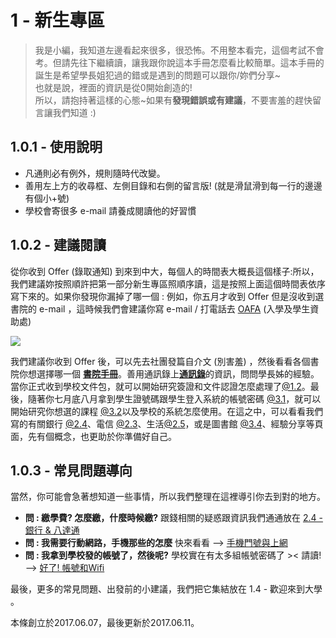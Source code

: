# 1 - 新生專區

> 我是小編，我知道左邊看起來很多，很恐怖。不用整本看完，這個考試不會考。但請先往下繼續讀，讓我跟你說這本手冊怎麼看比較簡單。這本手冊的誕生是希望學長姐犯過的錯或是遇到的問題可以跟你/妳們分享~  
> 也就是說，裡面的資訊是從0開始創造的!  
> 所以，請抱持著這樣的心態~如果有**發現錯誤或有建議**，不要害羞的趕快留言讓我們知道 :\)

## 1.0.1 - 使用說明

* 凡通則必有例外，規則隨時代改變。
* 善用左上方的收尋框、左側目錄和右側的留言版! \(就是滑鼠滑到每一行的邊邊有個小+號\)
* 學校會寄很多 e-mail 請養成閱讀他的好習慣

## 1.0.2 - 建議閱讀

從你收到 Offer \(錄取通知\) 到來到中大，每個人的時間表大概長這個樣子:所以，我們建議妳按照順許把第一部分新生專區照順序讀，這是按照上面這個時間表依序寫下來的。如果你發現你漏掉了哪一個 : 例如，你五月才收到 Offer 但是沒收到選書院的 e-mail ，這時候我們會建議你寫 e-mail / 打電話去 [OAFA](https://www.oafa.cuhk.edu.hk/) \(入學及學生資助處\)

![](../.gitbook/assets/timeline_.png)

我們建議你收到 Offer 後，可以先去社團發篇自介文 \(別害羞\) ，然後看看各個書院你想選擇哪一個 [**書院手冊**](https://cuhktsa.gitbooks.io/cuhk-tsa-college/content/)。善用通訊錄上[**通訊錄**](https://www.facebook.com/groups/162461677166537/permalink/1293845780694782/)的資訊，問問學長姊的經驗。當你正式收到學校文件包，就可以開始研究簽證和文件認證怎麼處理了[@1.2](id.md)。最後，隨著你七月底八月拿到學生證號碼跟學生登入系統的帳號密碼 [@3.1](../xue-xiao-sheng-cun-yu-sheng-huo/31-hao-4e8621-zhang-hao-he-wifi.md)，就可以開始研究你想選的課程 [@3.2](../xue-xiao-sheng-cun-yu-sheng-huo/32-xuan-8ab23f.md)以及學校的系統怎麼使用。在這之中，可以看看我們寫的有關銀行 [@2.4](../xiang-gang-sheng-cun-yu-sheng-huo/2-4-yin-xing-and-ba-da-tong.md)、電信 [@2.3](../xiang-gang-sheng-cun-yu-sheng-huo/2-3-shou-ji-men-hao-yu-shang-wang.md)、生活[@2.5](../xiang-gang-sheng-cun-yu-sheng-huo/25-sheng-huo.md)，或是圖書館 [@3.4](../xue-xiao-sheng-cun-yu-sheng-huo/3-4-tu-shu-guan.md)、經驗分享等頁面，先有個概念，也更助於你準備好自己。

## 1.0.3 - 常見問題導向

當然，你可能會急著想知道一些事情，所以我們整理在這裡導引你去到對的地方。

* **問 : 繳學費? 怎麼繳，什麼時候繳?** 跟錢相關的疑惑跟資訊我們通通放在 [2.4 - 銀行 & 八達通](../xiang-gang-sheng-cun-yu-sheng-huo/2-4-yin-xing-and-ba-da-tong.md)
* **問 : 我需要行動網路，手機那些的怎麼** 快來看看 --&gt; [手機門號與上網](../xiang-gang-sheng-cun-yu-sheng-huo/2-3-shou-ji-men-hao-yu-shang-wang.md)
* **問 : 我拿到學校發的帳號了，然後呢?** 學校實在有太多組帳號密碼了 &gt;&lt; 請讀! --&gt; [好了! 帳號和Wifi](../xue-xiao-sheng-cun-yu-sheng-huo/31-hao-4e8621-zhang-hao-he-wifi.md)

最後，更多的常見問題、出發前的小建議，我們把它集結放在 1.4 - 歡迎來到大學 。

本條創立於2017.06.07，最後更新於2017.06.11。

